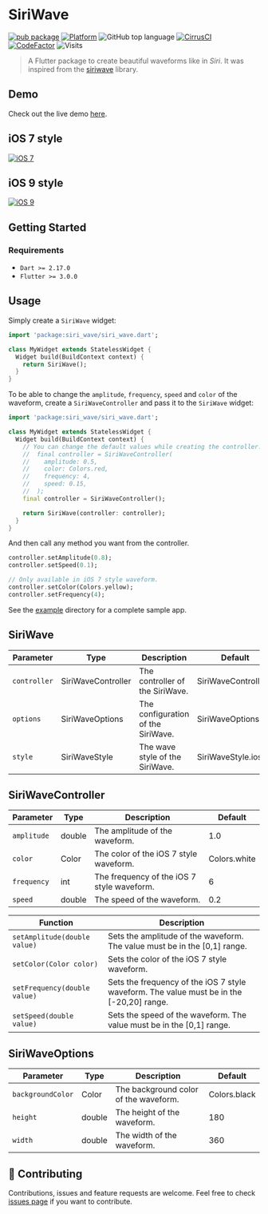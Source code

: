 # SiriWave

[![pub package](https://img.shields.io/pub/v/siri_wave.svg?style=for-the-badge)](https://pub.dev/packages/siri_wave)
[![Platform](https://img.shields.io/badge/Platform-Flutter-02569B?logo=flutter&style=for-the-badge)](https://flutter.dev)
![GitHub top language](https://img.shields.io/github/languages/top/halildurmus/hotdeals-app?style=for-the-badge)
[![CirrusCI](https://img.shields.io/cirrus/github/halildurmus/siri_wave?style=for-the-badge)](https://cirrus-ci.com/halildurmus/siri_wave)
[![CodeFactor](https://www.codefactor.io/repository/github/halildurmus/siri_wave/badge?style=for-the-badge)](https://www.codefactor.io/repository/github/halildurmus/siri_wave)
![Visits](https://badges.pufler.dev/visits/halildurmus/siri_wave?style=for-the-badge)

> A Flutter package to create beautiful waveforms like in *Siri*. It was inspired from the [siriwave](https://github.com/kopiro/siriwave) library.

## Demo

Check out the live demo [here](https://halildurmus.github.io/siri_wave).

## iOS 7 style

[![iOS 7](https://raw.githubusercontent.com/halildurmus/siri_wave/main/gifs/ios_7.gif)](https://halildurmus.github.io/siri_wave)

## iOS 9 style

[![iOS 9](https://raw.githubusercontent.com/halildurmus/siri_wave/main/gifs/ios_9.gif)](https://halildurmus.github.io/siri_wave)

## Getting Started

### Requirements
- `Dart >= 2.17.0`
- `Flutter >= 3.0.0`

## Usage

Simply create a `SiriWave` widget:

```dart
import 'package:siri_wave/siri_wave.dart';

class MyWidget extends StatelessWidget {
  Widget build(BuildContext context) {
    return SiriWave();
  }
}
```

To be able to change the `amplitude`, `frequency`, `speed` and `color` of the waveform, create a `SiriWaveController` and pass it to the `SiriWave` widget:

```dart
import 'package:siri_wave/siri_wave.dart';

class MyWidget extends StatelessWidget {
  Widget build(BuildContext context) {
    // You can change the default values while creating the controller.
    //  final controller = SiriWaveController(
    //    amplitude: 0.5,
    //    color: Colors.red,
    //    frequency: 4,
    //    speed: 0.15,
    //  );
    final controller = SiriWaveController();

    return SiriWave(controller: controller);
  }
}
```

And then call any method you want from the controller.

```dart
controller.setAmplitude(0.8);
controller.setSpeed(0.1);

// Only available in iOS 7 style waveform.
controller.setColor(Colors.yellow);
controller.setFrequency(4);
```

See the [example](https://github.com/halildurmus/siri_wave/blob/main/example/lib/main.dart) directory for a complete sample app.

## SiriWave

| Parameter    | Type                | Description                               | Default                 |
| ------------ | ------------------- | ----------------------------------------- | ----------------------- |
| `controller` | SiriWaveController  | The controller of the SiriWave.           | SiriWaveController()    |
| `options`    | SiriWaveOptions     | The configuration of the SiriWave.        | SiriWaveOptions()       |
| `style`      | SiriWaveStyle       | The wave style of the SiriWave.           | SiriWaveStyle.ios_9     |


## SiriWaveController

| Parameter    | Type     | Description                                 | Default      |
| ------------ | -------- | ------------------------------------------- | ------------ |
| `amplitude`  | double   | The amplitude of the waveform.              | 1.0          |
| `color`      | Color    | The color of the iOS 7 style waveform.      | Colors.white |
| `frequency`  | int      | The frequency of the iOS 7 style waveform.  | 6            |
| `speed`      | double   | The speed of the waveform.                  | 0.2          |

| Function                      | Description                                                                              |
| ----------------------------- | ---------------------------------------------------------------------------------------- |
| `setAmplitude(double value)`  | Sets the amplitude of the waveform. The value must be in the [0,1] range.                |
| `setColor(Color color)`       | Sets the color of the iOS 7 style waveform.                                              |
| `setFrequency(double value)`  | Sets the frequency of the iOS 7 style waveform. The value must be in the [-20,20] range. |
| `setSpeed(double value)`      | Sets the speed of the waveform. The value must be in the [0,1] range.                    |

## SiriWaveOptions

| Parameter          | Type     | Description                              | Default       |
| ------------------ | -------- | ---------------------------------------- | ------------- |
| `backgroundColor`  | Color    | The background color of the waveform.    | Colors.black  |
| `height`           | double   | The height of the waveform.              | 180           |
| `width`            | double   | The width of the waveform.               | 360           |

## 🤝 Contributing

Contributions, issues and feature requests are welcome.
Feel free to check [issues page](https://github.com/halildurmus/siri_wave/issues) if you want to contribute.
